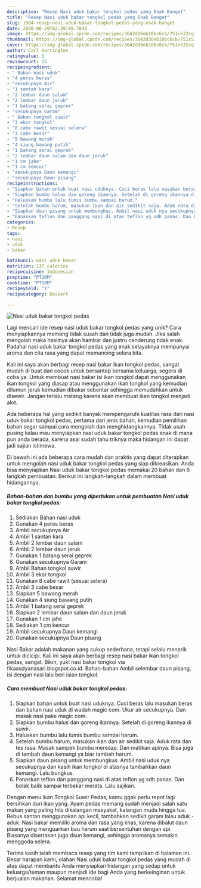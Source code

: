 ```yaml
---
description: "Resep Nasi uduk bakar tongkol pedas yang Enak Banget"
title: "Resep Nasi uduk bakar tongkol pedas yang Enak Banget"
slug: 1984-resep-nasi-uduk-bakar-tongkol-pedas-yang-enak-banget
date: 2020-06-29T02:39:09.784Z
image: https://img-global.cpcdn.com/recipes/3642d36eb18bc6cb/751x532cq70/nasi-uduk-bakar-tongkol-pedas-foto-resep-utama.jpg
thumbnail: https://img-global.cpcdn.com/recipes/3642d36eb18bc6cb/751x532cq70/nasi-uduk-bakar-tongkol-pedas-foto-resep-utama.jpg
cover: https://img-global.cpcdn.com/recipes/3642d36eb18bc6cb/751x532cq70/nasi-uduk-bakar-tongkol-pedas-foto-resep-utama.jpg
author: Carl Harrington
ratingvalue: 3
reviewcount: 15
recipeingredient:
- " Bahan nasi uduk"
- "4 peres beras"
- "secukupnya Air"
- "1 santan kara"
- "2 lembar daun salam"
- "2 lembar daun jeruk"
- "1 batang serai geprek"
- "secukupnya Garam"
- " Bahan tongkol suwir"
- "3 ekor tongkol"
- "8 cabe rawit sesuai selera"
- "3 cabe besar"
- "5 bawang merah"
- "4 siung bawang putih"
- "1 batang serai geprek"
- "2 lembar daun salam dan daun jeruk"
- "1 cm jahe"
- "1 cm kencur"
- "secukupnya Daun kemangi"
- "secukupnya Daun pisang"
recipeinstructions:
- "Siapkan bahan untuk buat nasi uduknya. Cuci beras lalu masukan beras dan bahan nasi uduk di wadah magic com. Ukur air secukupnya. Dan masak nasi pake magic com."
- "Siapkan bumbu halus dan goreng ikannya. Setelah di goreng ikannya di suwir."
- "Haluskan bumbu lalu tumis bumbu sampai harum."
- "Setelah bumbu harum, masukan ikan dan air sedikit saja. Aduk rata dan tes rasa. Masak sampek bumbu meresap. Dan matikan apinya. Bisa juga di tambah daun kemangi ya biar tambah harum."
- "Siapkan daun pisang untuk membungkus. Ambil nasi uduk nya secukupnya dan kasih ikan tongkol di atasnya tambahkan daun kemangi. Lalu bungkus."
- "Panaskan teflon dan panggang nasi di atas teflon yg sdh panas. Dan bolak balik sampai terbakar merata. Lalu sajikan."
categories:
- Resep
tags:
- nasi
- uduk
- bakar

katakunci: nasi uduk bakar 
nutrition: 137 calories
recipecuisine: Indonesian
preptime: "PT20M"
cooktime: "PT58M"
recipeyield: "1"
recipecategory: Dessert

---
```



![Nasi uduk bakar tongkol pedas](https://img-global.cpcdn.com/recipes/3642d36eb18bc6cb/751x532cq70/nasi-uduk-bakar-tongkol-pedas-foto-resep-utama.jpg)

Lagi mencari ide resep nasi uduk bakar tongkol pedas yang unik? Cara menyiapkannya memang tidak susah dan tidak juga mudah. Jika salah mengolah maka hasilnya akan hambar dan justru cenderung tidak enak. Padahal nasi uduk bakar tongkol pedas yang enak selayaknya mempunyai aroma dan cita rasa yang dapat memancing selera kita.

Kali ini saya akan berbagi resep nasi bakar ikan tongkol pedas, sangat mudah di buat dan cocok untuk bersantap bersama keluarga, segera di coba ya. Untuk membuat nasi bakar isi ikan tongkol dapat menggunakan ikan tongkol yang diasap atau menggunakan ikan tongkol yang kemudian dilumuri jeruk kemudian dibakar sebentar sehingga memudahkan untuk disewir. Jangan terlalu matang karena akan membuat ikan tongkol menjadi alot.

Ada beberapa hal yang sedikit banyak mempengaruhi kualitas rasa dari nasi uduk bakar tongkol pedas, pertama dari jenis bahan, kemudian pemilihan bahan segar sampai cara mengolah dan menghidangkannya. Tidak usah pusing kalau mau menyiapkan nasi uduk bakar tongkol pedas enak di mana pun anda berada, karena asal sudah tahu triknya maka hidangan ini dapat jadi sajian istimewa.


Di bawah ini ada beberapa cara mudah dan praktis yang dapat diterapkan untuk mengolah nasi uduk bakar tongkol pedas yang siap dikreasikan. Anda bisa menyiapkan Nasi uduk bakar tongkol pedas memakai 20 bahan dan 6 langkah pembuatan. Berikut ini langkah-langkah dalam membuat hidangannya.

<!--inarticleads1-->

##### Bahan-bahan dan bumbu yang diperlukan untuk pembuatan Nasi uduk bakar tongkol pedas:

1. Sediakan  Bahan nasi uduk
1. Gunakan 4 peres beras
1. Ambil secukupnya Air
1. Ambil 1 santan kara
1. Ambil 2 lembar daun salam
1. Ambil 2 lembar daun jeruk
1. Gunakan 1 batang serai geprek
1. Gunakan secukupnya Garam
1. Ambil  Bahan tongkol suwir
1. Ambil 3 ekor tongkol
1. Gunakan 8 cabe rawit (sesuai selera)
1. Ambil 3 cabe besar
1. Siapkan 5 bawang merah
1. Gunakan 4 siung bawang putih
1. Ambil 1 batang serai geprek
1. Siapkan 2 lembar daun salam dan daun jeruk
1. Gunakan 1 cm jahe
1. Sediakan 1 cm kencur
1. Ambil secukupnya Daun kemangi
1. Gunakan secukupnya Daun pisang


Nasi Bakar adalah makanan yang cukup sederhana, tetapi selalu menarik untuk dicicipi. Kali ini saya akan berbagi resep nasi bakar ikan tongkol pedas, sangat. Bikin, yuk! nasi bakar tongkol via fikaasdyanasari.blogspot.co.id. Bahan-bahan Ambil selembar daun pisang, isi dengan nasi lalu beri isian tongkol. 

<!--inarticleads2-->

##### Cara membuat Nasi uduk bakar tongkol pedas:

1. Siapkan bahan untuk buat nasi uduknya. Cuci beras lalu masukan beras dan bahan nasi uduk di wadah magic com. Ukur air secukupnya. Dan masak nasi pake magic com.
1. Siapkan bumbu halus dan goreng ikannya. Setelah di goreng ikannya di suwir.
1. Haluskan bumbu lalu tumis bumbu sampai harum.
1. Setelah bumbu harum, masukan ikan dan air sedikit saja. Aduk rata dan tes rasa. Masak sampek bumbu meresap. Dan matikan apinya. Bisa juga di tambah daun kemangi ya biar tambah harum.
1. Siapkan daun pisang untuk membungkus. Ambil nasi uduk nya secukupnya dan kasih ikan tongkol di atasnya tambahkan daun kemangi. Lalu bungkus.
1. Panaskan teflon dan panggang nasi di atas teflon yg sdh panas. Dan bolak balik sampai terbakar merata. Lalu sajikan.


Dengan menu Ikan Tongkol Suwir Pedas, kamu ggak perlu repot lagi bersihkan duri ikan yang. Ayam pedas memang sudah menjadi salah satu makan yang paling hits dikalangan masyakat, kalangan muda hingga tua. Rebus santan menggunakan api kecil, tambahkan sedikit garam lalau aduk -aduk. Nasi bakar memiliki aroma dan rasa yang khas, karena dibalut daun pisang yang menguarkan bau harum saat bersentuhan dengan api. Biasanya disertakan juga daun kemangi, sehingga aromanya semakin menggoda selera. 

Terima kasih telah membaca resep yang tim kami tampilkan di halaman ini. Besar harapan kami, olahan Nasi uduk bakar tongkol pedas yang mudah di atas dapat membantu Anda menyiapkan hidangan yang sedap untuk keluarga/teman maupun menjadi ide bagi Anda yang berkeinginan untuk berjualan makanan. Selamat mencoba!
